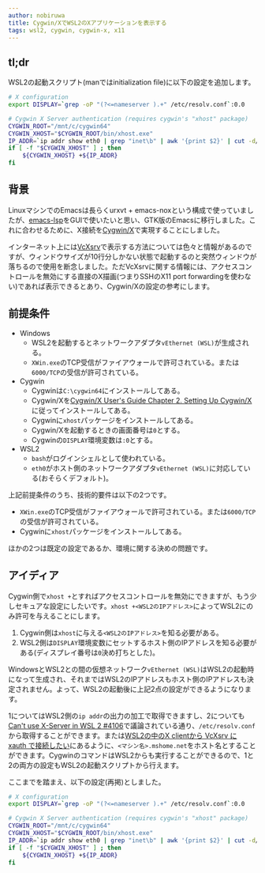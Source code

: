 ```yaml
---
author: nobiruwa
title: Cygwin/XでWSL2のXアプリケーションを表示する
tags: wsl2, cygwin, cygwin-x, x11
---
```


## tl;dr

WSL2の起動スクリプト(manではinitialization file)に以下の設定を追加します。

```bash
# X configuration
export DISPLAY=`grep -oP "(?<=nameserver ).+" /etc/resolv.conf`:0.0

# Cygwin X Server authentication (requires cygwin's "xhost" package)
CYGWIN_ROOT="/mnt/c/cygwin64"
CYGWIN_XHOST="$CYGWIN_ROOT/bin/xhost.exe"
IP_ADDR=`ip addr show eth0 | grep "inet\b" | awk '{print $2}' | cut -d/ -f1`
if [ -f "$CYGWIN_XHOST" ] ; then
    ${CYGWIN_XHOST} +${IP_ADDR}
fi
```

## 背景

LinuxマシンでのEmacsは長らくurxvt + emacs-noxという構成で使っていましたが、[emacs-lsp](https://github.com/emacs-lsp)をGUIで使いたいと思い、GTK版のEmacsに移行しました。これに合わせるために、X接続を[Cygwin/X](https://x.cygwin.com/)で実現することにしました。

インターネット上には[VcXsrv](https://sourceforge.net/projects/vcxsrv/)で表示する方法については色々と情報があるのですが、ウィンドウサイズが10行分しかない状態で起動するのと突然ウィンドウが落ちるので使用を断念しました。ただVcXsrvに関する情報には、アクセスコントロールを無効にする直接のX描画(つまりSSHのX11 port forwardingを使わない)であれば表示できるとあり、Cygwin/Xの設定の参考にします。

## 前提条件

- Windows
  - WSL2を起動するとネットワークアダプタ`vEthernet (WSL)`が生成される。
  - `XWin.exe`のTCP受信がファイアウォールで許可されている。または`6000/TCP`の受信が許可されている。
- Cygwin
  - Cygwinは`C:\cygwin64`にインストールしてある。
  - Cygwin/Xを[Cygwin/X User's Guide Chapter 2. Setting Up Cygwin/X](https://x.cygwin.com/docs/ug/setup.html)に従ってインストールしてある。
  - Cygwinに`xhost`パッケージをインストールしてある。
  - Cygwin/Xを起動するときの画面番号は`0`とする。
  - Cygwinの`DISPLAY`環境変数は`:0`とする。
- WSL2
  - `bash`がログインシェルとして使われている。
  - `eth0`がホスト側のネットワークアダプタ`vEthernet (WSL)`に対応している(おそらくデフォルト)。

上記前提条件のうち、技術的要件は以下の2つです。

- `XWin.exe`のTCP受信がファイアウォールで許可されている。または`6000/TCP`の受信が許可されている。
- Cygwinに`xhost`パッケージをインストールしてある。

ほかの2つは既定の設定であるか、環境に関する決めの問題です。

## アイディア

Cygwin側で`xhost +`とすればアクセスコントロールを無効にできますが、もう少しセキュアな設定にしたいです。`xhost +<WSL2のIPアドレス>`によってWSL2にのみ許可を与えることにします。

1. Cygwin側は`xhost`に与える`<WSL2のIPアドレス>`を知る必要がある。
2. WSL2側は`DISPLAY`環境変数にセットするホスト側のIPアドレスを知る必要がある(ディスプレイ番号は`0`決め打ちとした)。

WindowsとWSL2との間の仮想ネットワーク`vEthernet (WSL)`はWSL2の起動時になって生成され、それまではWSL2のIPアドレスもホスト側のIPアドレスも決定されません。よって、WSL2の起動後に上記2点の設定ができるようになります。

1についてはWSL2側の`ip addr`の出力の加工で取得できますし、2についても[Can't use X-Server in WSL 2 #4106](https://github.com/microsoft/WSL/issues/4106)で議論されている通り、`/etc/resolv.conf`から取得することができます。または[WSL2の中のX clientから VcXsrv に xauth で接続したい](https://ja.stackoverflow.com/questions/66736/wsl2%E3%81%AE%E4%B8%AD%E3%81%AEx-client%E3%81%8B%E3%82%89-vcxsrv-%E3%81%AB-xauth-%E3%81%A7%E6%8E%A5%E7%B6%9A%E3%81%97%E3%81%9F%E3%81%84)にあるように、`<マシン名>.mshome.net`をホスト名とすることができます。CygwinのコマンドはWSL2からも実行することができるので、1と2の両方の設定もWSL2の起動スクリプトから行えます。

ここまでを踏まえ、以下の設定(再掲)としました。

```bash
# X configuration
export DISPLAY=`grep -oP "(?<=nameserver ).+" /etc/resolv.conf`:0.0

# Cygwin X Server authentication (requires cygwin's "xhost" package)
CYGWIN_ROOT="/mnt/c/cygwin64"
CYGWIN_XHOST="$CYGWIN_ROOT/bin/xhost.exe"
IP_ADDR=`ip addr show eth0 | grep "inet\b" | awk '{print $2}' | cut -d/ -f1`
if [ -f "$CYGWIN_XHOST" ] ; then
    ${CYGWIN_XHOST} +${IP_ADDR}
fi
```
